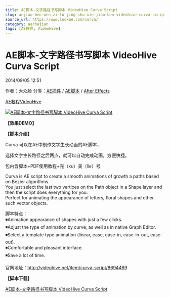 ```yaml
---
title: AE脚本-文字路径书写脚本 VideoHive Curva Script
slug: aejiao-ben-wen-zi-lu-jing-shu-xie-jiao-ben-videohive-curva-script
source_url: https://www.lookae.com/curva/
category: aechajian
tags: [AE教程, VideoHive]
---
```

# AE脚本-文字路径书写脚本 VideoHive Curva Script

2014/09/05 12:51

作者：大众脸
分类：[AE插件](https://www.lookae.com/after-effects/aechajian/) / [AE脚本](https://www.lookae.com/after-effects/aescripts/) / [After Effects](https://www.lookae.com/after-effects/)

[AE教程](https://www.lookae.com/tag/ae%e6%95%99%e7%a8%8b/)[VideoHive](https://www.lookae.com/tag/videohive/)

[![AE脚本-文字路径书写脚本 VideoHive Curva Script](https://www.lookae.com/wp-content/uploads/2014/09/Curva.jpg "AE脚本-文字路径书写脚本 VideoHive Curva Script-LookAE.com")](https://www.lookae.com/wp-content/uploads/2014/09/Curva.jpg)

**【效果DEMO】**

**【脚本介绍】**

Curva 可以在AE中制作文字生长动画的AE脚本，

选择文字生长路径之后两点，就可以自动完成动画，方便快捷。

包内含脚本+PDF使用教程+完（xu）美（lie）号

Curva is AE script to create a smooth animations of growth a paths based on Bezier algorithms.  
You just select the last two vertices on the Path object in a Shape layer and then the script does everything for you.  
Perfect for animating the appearance of letters, floral shapes and other such vector objects.

脚本特点：  
◾Animation appearance of shapes with just a few clicks.  
◾Adjust the type of animation by curve, as well as in native Graph Editor.  
◾Select a template type animation (linear, ease, ease-in, ease-in-out, ease-out).  
◾Comfortable and pleasant interface.  
◾Save a lot of time.

官网地址：http://videohive.net/item/curva-script/8694469

**【脚本下载】**

[AE脚本-文字路径书写脚本 VideoHive Curva Script](https://www.400gb.com/file/72624291)
